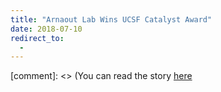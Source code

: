 ```yaml
---
title: "Arnaout Lab Wins UCSF Catalyst Award"
date: 2018-07-10
redirect_to:
  -
---
```


[comment]: <> (You can read the story [here](https://accelerate.ucsf.edu/funding/catalyst-awardees#spring18)
